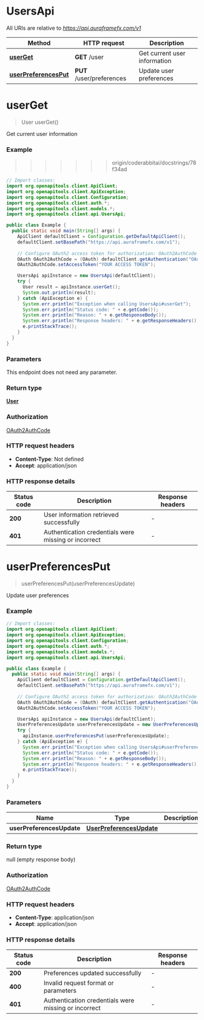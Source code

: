# UsersApi

All URIs are relative to *https://api.auraframefx.com/v1*

| Method | HTTP request | Description |
|------------- | ------------- | -------------|
| [**userGet**](UsersApi.md#userGet) | **GET** /user | Get current user information |
| [**userPreferencesPut**](UsersApi.md#userPreferencesPut) | **PUT** /user/preferences | Update user preferences |


<a id="userGet"></a>
# **userGet**
> User userGet()

Get current user information

### Example
>>>>>>> origin/coderabbitai/docstrings/78f34ad
```java
// Import classes:
import org.openapitools.client.ApiClient;
import org.openapitools.client.ApiException;
import org.openapitools.client.Configuration;
import org.openapitools.client.auth.*;
import org.openapitools.client.models.*;
import org.openapitools.client.api.UsersApi;

public class Example {
  public static void main(String[] args) {
    ApiClient defaultClient = Configuration.getDefaultApiClient();
    defaultClient.setBasePath("https://api.auraframefx.com/v1");
    
    // Configure OAuth2 access token for authorization: OAuth2AuthCode
    OAuth OAuth2AuthCode = (OAuth) defaultClient.getAuthentication("OAuth2AuthCode");
    OAuth2AuthCode.setAccessToken("YOUR ACCESS TOKEN");

    UsersApi apiInstance = new UsersApi(defaultClient);
    try {
      User result = apiInstance.userGet();
      System.out.println(result);
    } catch (ApiException e) {
      System.err.println("Exception when calling UsersApi#userGet");
      System.err.println("Status code: " + e.getCode());
      System.err.println("Reason: " + e.getResponseBody());
      System.err.println("Response headers: " + e.getResponseHeaders());
      e.printStackTrace();
    }
  }
}
```

### Parameters
This endpoint does not need any parameter.

### Return type

[**User**](User.md)

### Authorization

[OAuth2AuthCode](../README.md#OAuth2AuthCode)

### HTTP request headers

 - **Content-Type**: Not defined
 - **Accept**: application/json

### HTTP response details
| Status code | Description | Response headers |
|-------------|-------------|------------------|
| **200** | User information retrieved successfully |  -  |
| **401** | Authentication credentials were missing or incorrect |  -  |

<a id="userPreferencesPut"></a>
# **userPreferencesPut**
> userPreferencesPut(userPreferencesUpdate)

Update user preferences

### Example
```java
// Import classes:
import org.openapitools.client.ApiClient;
import org.openapitools.client.ApiException;
import org.openapitools.client.Configuration;
import org.openapitools.client.auth.*;
import org.openapitools.client.models.*;
import org.openapitools.client.api.UsersApi;

public class Example {
  public static void main(String[] args) {
    ApiClient defaultClient = Configuration.getDefaultApiClient();
    defaultClient.setBasePath("https://api.auraframefx.com/v1");
    
    // Configure OAuth2 access token for authorization: OAuth2AuthCode
    OAuth OAuth2AuthCode = (OAuth) defaultClient.getAuthentication("OAuth2AuthCode");
    OAuth2AuthCode.setAccessToken("YOUR ACCESS TOKEN");

    UsersApi apiInstance = new UsersApi(defaultClient);
    UserPreferencesUpdate userPreferencesUpdate = new UserPreferencesUpdate(); // UserPreferencesUpdate | 
    try {
      apiInstance.userPreferencesPut(userPreferencesUpdate);
    } catch (ApiException e) {
      System.err.println("Exception when calling UsersApi#userPreferencesPut");
      System.err.println("Status code: " + e.getCode());
      System.err.println("Reason: " + e.getResponseBody());
      System.err.println("Response headers: " + e.getResponseHeaders());
      e.printStackTrace();
    }
  }
}
```

### Parameters

| Name | Type | Description  | Notes |
|------------- | ------------- | ------------- | -------------|
| **userPreferencesUpdate** | [**UserPreferencesUpdate**](UserPreferencesUpdate.md)|  | |

### Return type

null (empty response body)

### Authorization

[OAuth2AuthCode](../README.md#OAuth2AuthCode)

### HTTP request headers

 - **Content-Type**: application/json
 - **Accept**: application/json

### HTTP response details
| Status code | Description | Response headers |
|-------------|-------------|------------------|
| **200** | Preferences updated successfully |  -  |
| **400** | Invalid request format or parameters |  -  |
| **401** | Authentication credentials were missing or incorrect |  -  |

